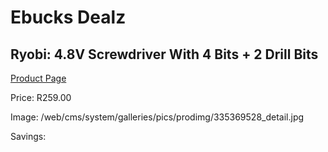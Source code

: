 
# Ebucks Dealz
## Ryobi: 4.8V Screwdriver With 4 Bits + 2 Drill Bits
[Product Page](https://www.ebucks.com/web/shop/productSelected.do?prodId=335369528&catId=336131644)

Price: R259.00

Image: /web/cms/system/galleries/pics/prodimg/335369528_detail.jpg

Savings: 


	